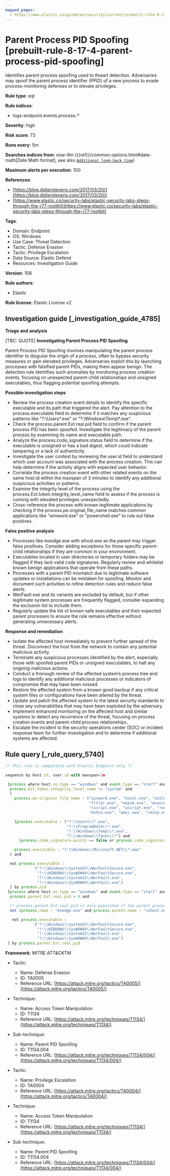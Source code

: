 ```yaml
---
mapped_pages:
  - https://www.elastic.co/guide/en/security/current/prebuilt-rule-8-17-4-parent-process-pid-spoofing.html
---
```


# Parent Process PID Spoofing [prebuilt-rule-8-17-4-parent-process-pid-spoofing]

Identifies parent process spoofing used to thwart detection. Adversaries may spoof the parent process identifier (PPID) of a new process to evade process-monitoring defenses or to elevate privileges.

**Rule type**: eql

**Rule indices**:

* logs-endpoint.events.process-*

**Severity**: high

**Risk score**: 73

**Runs every**: 5m

**Searches indices from**: now-9m ({{ref}}/common-options.html#date-math[Date Math format], see also [`Additional look-back time`](docs-content://solutions/security/detect-and-alert/create-detection-rule.md#rule-schedule))

**Maximum alerts per execution**: 100

**References**:

* [https://blog.didierstevens.com/2017/03/20/](https://blog.didierstevens.com/2017/03/20/)
* [https://www.elastic.co/security-labs/elastic-security-labs-steps-through-the-r77-rootkit](https://www.elastic.co/security-labs/elastic-security-labs-steps-through-the-r77-rootkit)

**Tags**:

* Domain: Endpoint
* OS: Windows
* Use Case: Threat Detection
* Tactic: Defense Evasion
* Tactic: Privilege Escalation
* Data Source: Elastic Defend
* Resources: Investigation Guide

**Version**: 108

**Rule authors**:

* Elastic

**Rule license**: Elastic License v2

## Investigation guide [_investigation_guide_4785]

**Triage and analysis**

[TBC: QUOTE]
**Investigating Parent Process PID Spoofing**

Parent Process PID Spoofing involves manipulating the parent process identifier to disguise the origin of a process, often to bypass security measures or gain elevated privileges. Adversaries exploit this by launching processes with falsified parent PIDs, making them appear benign. The detection rule identifies such anomalies by monitoring process creation events, focusing on unexpected parent-child relationships and unsigned executables, thus flagging potential spoofing attempts.

**Possible investigation steps**

* Review the process creation event details to identify the specific executable and its path that triggered the alert. Pay attention to the process.executable field to determine if it matches any suspicious patterns like "?:\\Users\*.exe" or "?:\\Windows\\Temp\\*.exe".
* Check the process.parent.Ext.real.pid field to confirm if the parent process PID has been spoofed. Investigate the legitimacy of the parent process by examining its name and executable path.
* Analyze the process.code_signature.status field to determine if the executable is unsigned or has a bad digest, which could indicate tampering or a lack of authenticity.
* Investigate the user context by reviewing the user.id field to understand which user account was associated with the process creation. This can help determine if the activity aligns with expected user behavior.
* Correlate the process creation event with other related events on the same host.id within the maxspan of 3 minutes to identify any additional suspicious activities or patterns.
* Examine the integrity level of the process using the process.Ext.token.integrity_level_name field to assess if the process is running with elevated privileges unexpectedly.
* Cross-reference the process with known legitimate applications by checking if the process.pe.original_file_name matches common applications like "winword.exe" or "powershell.exe" to rule out false positives.

**False positive analysis**

* Processes like msedge.exe with sihost.exe as the parent may trigger false positives. Consider adding exceptions for these specific parent-child relationships if they are common in your environment.
* Executables located in user directories or temporary folders may be flagged if they lack valid code signatures. Regularly review and whitelist known benign applications that operate from these paths.
* Processes with a parent PID mismatch due to legitimate software updates or installations can be mistaken for spoofing. Monitor and document such activities to refine detection rules and reduce false alerts.
* WerFault.exe and its variants are excluded by default, but if other legitimate system processes are frequently flagged, consider expanding the exclusion list to include them.
* Regularly update the list of known safe executables and their expected parent processes to ensure the rule remains effective without generating unnecessary alerts.

**Response and remediation**

* Isolate the affected host immediately to prevent further spread of the threat. Disconnect the host from the network to contain any potential malicious activity.
* Terminate any suspicious processes identified by the alert, especially those with spoofed parent PIDs or unsigned executables, to halt any ongoing malicious actions.
* Conduct a thorough review of the affected system’s process tree and logs to identify any additional malicious processes or indicators of compromise that may have been missed.
* Restore the affected system from a known good backup if any critical system files or configurations have been altered by the threat.
* Update and patch the affected system to the latest security standards to close any vulnerabilities that may have been exploited by the adversary.
* Implement enhanced monitoring on the affected host and similar systems to detect any recurrence of the threat, focusing on process creation events and parent-child process relationships.
* Escalate the incident to the security operations center (SOC) or incident response team for further investigation and to determine if additional systems are affected.


## Rule query [_rule_query_5740]

```js
/* This rule is compatible with Elastic Endpoint only */

sequence by host.id, user.id with maxspan=3m

 [process where host.os.type == "windows" and event.type == "start" and
  process.Ext.token.integrity_level_name != "system" and
  (
    process.pe.original_file_name : ("winword.exe", "excel.exe", "outlook.exe", "powerpnt.exe", "eqnedt32.exe",
                                     "fltldr.exe", "mspub.exe", "msaccess.exe", "powershell.exe", "pwsh.exe",
                                     "cscript.exe", "wscript.exe", "rundll32.exe", "regsvr32.exe", "msbuild.exe",
                                     "mshta.exe", "wmic.exe", "cmstp.exe", "msxsl.exe") or

    (process.executable : ("?:\\Users\\*.exe",
                           "?:\\ProgramData\\*.exe",
                           "?:\\Windows\\Temp\\*.exe",
                           "?:\\Windows\\Tasks\\*") and
      (process.code_signature.exists == false or process.code_signature.status : "errorBadDigest")) or

    process.executable : "?:\\Windows\\Microsoft.NET\\*.exe"
  ) and

  not process.executable :
             ("?:\\Windows\\System32\\WerFaultSecure.exe",
              "?:\\WINDOWS\\SysWOW64\\WerFaultSecure.exe",
              "?:\\Windows\\System32\\WerFault.exe",
              "?:\\Windows\\SysWOW64\\WerFault.exe")
  ] by process.pid
 [process where host.os.type == "windows" and event.type == "start" and
  process.parent.Ext.real.pid > 0 and

  /* process.parent.Ext.real.pid is only populated if the parent process pid doesn't match */
  not (process.name : "msedge.exe" and process.parent.name : "sihost.exe") and

   not process.executable :
             ("?:\\Windows\\System32\\WerFaultSecure.exe",
              "?:\\WINDOWS\\SysWOW64\\WerFaultSecure.exe",
              "?:\\Windows\\System32\\WerFault.exe",
              "?:\\Windows\\SysWOW64\\WerFault.exe")
 ] by process.parent.Ext.real.pid
```

**Framework**: MITRE ATT&CKTM

* Tactic:

    * Name: Defense Evasion
    * ID: TA0005
    * Reference URL: [https://attack.mitre.org/tactics/TA0005/](https://attack.mitre.org/tactics/TA0005/)

* Technique:

    * Name: Access Token Manipulation
    * ID: T1134
    * Reference URL: [https://attack.mitre.org/techniques/T1134/](https://attack.mitre.org/techniques/T1134/)

* Sub-technique:

    * Name: Parent PID Spoofing
    * ID: T1134.004
    * Reference URL: [https://attack.mitre.org/techniques/T1134/004/](https://attack.mitre.org/techniques/T1134/004/)

* Tactic:

    * Name: Privilege Escalation
    * ID: TA0004
    * Reference URL: [https://attack.mitre.org/tactics/TA0004/](https://attack.mitre.org/tactics/TA0004/)

* Technique:

    * Name: Access Token Manipulation
    * ID: T1134
    * Reference URL: [https://attack.mitre.org/techniques/T1134/](https://attack.mitre.org/techniques/T1134/)

* Sub-technique:

    * Name: Parent PID Spoofing
    * ID: T1134.004
    * Reference URL: [https://attack.mitre.org/techniques/T1134/004/](https://attack.mitre.org/techniques/T1134/004/)



